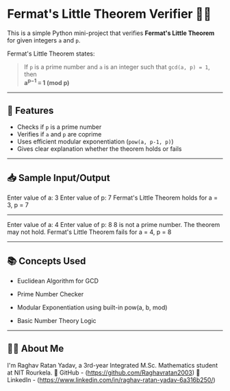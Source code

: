 # Fermat's Little Theorem Verifier 🧠🔢

This is a simple Python mini-project that verifies **Fermat's Little Theorem** for given integers `a` and `p`.

Fermat's Little Theorem states:
> If `p` is a prime number and `a` is an integer such that `gcd(a, p) = 1`, then  
> **a<sup>p−1</sup> ≡ 1 (mod p)**

---

## 📌 Features

- Checks if `p` is a prime number
- Verifies if `a` and `p` are coprime
- Uses efficient modular exponentiation (`pow(a, p-1, p)`)
- Gives clear explanation whether the theorem holds or fails

---

## 📥 Sample Input/Output

Enter value of a: 3
Enter value of p: 7
Fermat's Little Theorem holds for a = 3, p = 7

---

Enter value of a: 4
Enter value of p: 8
8 is not a prime number. The theorem may not hold.
Fermat's Little Theorem fails for a = 4, p = 8


---

## 📚 Concepts Used

- Euclidean Algorithm for GCD

- Prime Number Checker

- Modular Exponentiation using built-in pow(a, b, mod)

- Basic Number Theory Logic

---

## 🙋‍♂️ About Me
I'm Raghav Ratan Yadav, a 3rd-year Integrated M.Sc. Mathematics student at NIT Rourkela.
🔹 GitHub - (https://github.com/Raghavratan2003)
🔹 LinkedIn - (https://www.linkedin.com/in/raghav-ratan-yadav-6a316b250/)
